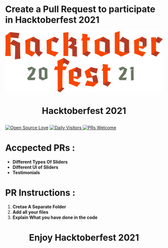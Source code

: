 # Create a Pull Request to participate in Hacktoberfest 2021    
![Hacktoberfest 2021](./hacktoberfest2021.png)
# <p align="center"> Hacktoberfest 2021

[![Open Source Love](https://badges.frapsoft.com/os/v2/open-source.svg?v=103)](https://github.com/SayanDeveloper) [![Daily Visitors](https://visitor-badge.glitch.me/badge?page_id=SayanDeveloper.slider) ![PRs Welcome](https://img.shields.io/badge/PRs-welcome-brightgreen.svg?style=flat-square)](http://makeapullrequest.com)

# Accpected PRs :

- **Different Types Of Sliders**
- **Different UI of Sliders**
- **Testimonials**      
  

# PR Instructions :
1. **Cretae A Separate Folder**
2. **Add all your files**
3. **Explain What you have done in the code** 
  
# 
  
# **<p align="center"> Enjoy Hacktoberfest 2021**

